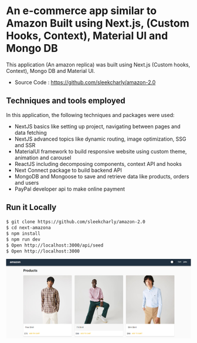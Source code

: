 # An e-commerce app similar to Amazon Built using Next.js, (Custom Hooks, Context), Material UI and Mongo DB

This application (An amazon replica) was built using Next.js (Custom hooks, Context), Mongo DB and Material UI.

- Source Code : https://github.com/sleekcharly/amazon-2.0

## Techniques and tools employed

In this application, the following techniques and packages were used:

- NextJS basics like setting up project, navigating between pages and data fetching
- NextJS advanced topics like dynamic routing, image optimization, SSG and SSR
- MaterialUI framework to build responsive website using custom theme, animation and carousel
- ReactJS including decomposing components, context API and hooks
- Next Connect package to build backend API
- MongoDB and Mongoose to save and retrieve data like products, orders and users
- PayPal developer api to make online payment

## Run it Locally

```
$ git clone https://github.com/sleekcharly/amazon-2.0
$ cd next-amazona
$ npm install
$ npm run dev
$ Open http://localhost:3000/api/seed
$ Open http://localhost:3000
```

![Preview](amazon-clone.png?raw=true)
